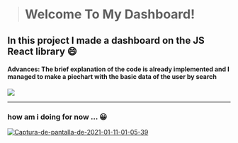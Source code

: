 > # Welcome To My Dashboard!

## In this project I made a dashboard on the JS React library :smile:
#### Advances: The brief explanation of the code is already implemented and I managed to make a piechart with the basic data of the user by search
[![](https://share.balsamiq.com/c/cr2rXzffFFDKJw2c7A8M41.png)](http://https://share.balsamiq.com/c/cr2rXzffFFDKJw2c7A8M41.png)

------------------------------------------------

### how am i doing for now ... 😀
<a href="https://ibb.co/4gmcH40"><img src="https://i.ibb.co/TqvZsPN/Captura-de-pantalla-de-2021-01-11-01-05-39.png" alt="Captura-de-pantalla-de-2021-01-11-01-05-39" border="0"></a>
